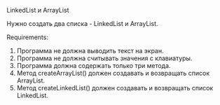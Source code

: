 LinkedList и ArrayList

Нужно создать два списка - LinkedList и ArrayList.


Requirements:
1. Программа не должна выводить текст на экран.
2. Программа не должна считывать значения с клавиатуры.
3. Программа должна содержать только три метода.
4. Метод createArrayList() должен создавать и возвращать список ArrayList.
5. Метод createLinkedList() должен создавать и возвращать список LinkedList.
